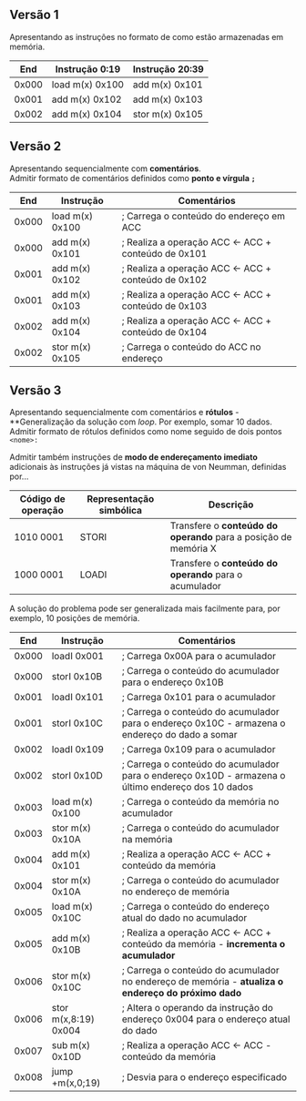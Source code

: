 ## Versão 1
Apresentando as instruções no formato de como estão armazenadas em memória.

| End | Instrução 0:19 | Instrução 20:39 |
| - | - | - |
| 0x000 | load m(x) 0x100 | add m(x) 0x101 |
| 0x001 | add m(x) 0x102 | add m(x) 0x103 |
| 0x002 | add m(x) 0x104 | stor m(x) 0x105 |

## Versão 2
Apresentando sequencialmente com **comentários**.  
Admitir formato de comentários definidos como **ponto e vírgula `;`**

| End | Instrução | Comentários |
| - | - | - |
| 0x000 | load m(x) 0x100 | ; Carrega o conteúdo do endereço em ACC |
| 0x000 | add m(x) 0x101 | ; Realiza a operação ACC <- ACC + conteúdo de 0x101 |
| 0x001 | add m(x) 0x102 | ; Realiza a operação ACC <- ACC + conteúdo de 0x102 |
| 0x001 | add m(x) 0x103 | ; Realiza a operação ACC <- ACC + conteúdo de 0x103 |
| 0x002 | add m(x) 0x104 | ; Realiza a operação ACC <- ACC + conteúdo de 0x104 |
| 0x002 | stor m(x) 0x105 | ; Carrega o conteúdo do ACC no endereço |

## Versão 3
Apresentando sequencialmente com comentários e **rótulos** - **Generalização da solução com *loop*. Por exemplo, somar 10 dados.
Admitir formato de rótulos definidos como nome seguido de dois pontos `<nome>:`

Admitir também instruções de **modo de endereçamento imediato** adicionais às instruções já vistas na máquina de von Neumman, definidas por...  

| **Código de operação** | **Representação simbólica** | **Descrição** |
| ---------------------- | --------------------------- | ------------- |
| 1010 0001 | STORI | Transfere o **conteúdo do operando** para a posição de memória X |
| 1000 0001 | LOADI | Transfere o **conteúdo do operando** para o acumulador |

A solução do problema pode ser generalizada mais facilmente para, por exemplo, 10 posições de memória.

| End | Instrução | Comentários |
| - | - | - |
| 0x000 | loadI 0x001 | ; Carrega 0x00A para o acumulador |
| 0x000 | storI 0x10B | ; Carrega o conteúdo do acumulador para o endereço 0x10B |
| 0x001 | loadI 0x101 | ; Carrega 0x101 para o acumulador |
| 0x001 | storI 0x10C | ; Carrega o conteúdo do acumulador para o endereço 0x10C - armazena o endereço do dado a somar|
| 0x002 | loadI 0x109 | ; Carrega 0x109 para o acumulador |
| 0x002 | storI 0x10D | ; Carrega o conteúdo do acumulador para o endereço 0x10D - armazena o último endereço dos 10 dados |
| 0x003 | load m(x) 0x100  | ; Carrega o conteúdo da memória no acumulador |
| 0x003 | stor m(x) 0x10A  | ; Carrega o conteúdo do acumulador na memória |
| 0x004 | add m(x) 0x101  | ; Realiza a operação ACC <- ACC + conteúdo da memória |
| 0x004 | stor m(x) 0x10A  | ; Carrega o conteúdo do acumulador no endereço de memória |
| 0x005 | load m(x) 0x10C  | ; Carrega o conteúdo do endereço atual do dado no acumulador |
| 0x005 | add m(x) 0x10B  | ; Realiza a operação ACC <- ACC + conteúdo da memória - **incrementa o acumulador** |
| 0x006 | stor m(x) 0x10C  | ; Carrega o conteúdo do acumulador no endereço de memória - **atualiza o endereço do próximo dado** |
| 0x006 | stor m(x,8:19) 0x004  | ; Altera o operando da instrução do endereço 0x004 para o endereço atual do dado |
| 0x007 | sub m(x) 0x10D  | ; Realiza a operação ACC <- ACC - conteúdo da memória |
| 0x008 | jump +m(x,0;19) | ; Desvia para o endereço especificado |

